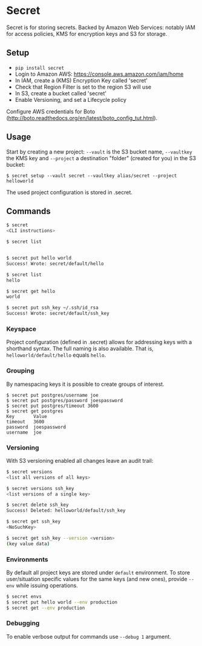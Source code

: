 # Secret

Secret is for storing secrets. Backed by Amazon Web Services:
notably IAM for access policies, KMS for encryption keys and S3 for storage.

## Setup

* `pip install secret`
* Login to Amazon AWS: https://console.aws.amazon.com/iam/home
* In IAM, create a (KMS) Encryption Key called 'secret'
 * Check that Region Filter is set to the region S3 will use
* In S3, create a bucket called 'secret'
 * Enable Versioning, and set a Lifecycle policy

Configure AWS credentials for Boto (http://boto.readthedocs.org/en/latest/boto_config_tut.html).

## Usage

Start by creating a new project: ```--vault``` is the S3 bucket name,
```--vaultkey``` the KMS key and ```--project``` a destination "folder" (created for you) in the S3 bucket:
```
$ secret setup --vault secret --vaultkey alias/secret --project helloworld
```
The used project configuration is stored in .secret.

## Commands

```bash
$ secret
<CLI instructions>

$ secret list


$ secret put hello world
Success! Wrote: secret/default/hello

$ secret list
hello

$ secret get hello
world

$ secret put ssh_key ~/.ssh/id_rsa
Success! Wrote: secret/default/ssh_key
```

### Keyspace

Project configuration (defined in .secret) allows for addressing keys with a shorthand syntax. The full naming
is also available.  That is, ```helloworld/default/hello``` equals ```hello```.

### Grouping

By namespacing keys it is possible to create groups of interest.

```
$ secret put postgres/username joe
$ secret put postgres/password joespassword
$ secret put postgres/timeout 3600
$ secret get postgres
Key       Value
timeout   3600
password  joespassword
username  joe
```

### Versioning

With S3 versioning enabled all changes leave an audit trail:

```bash
$ secret versions
<list all versions of all keys>

$ secret versions ssh_key
<list versions of a single key>

$ secret delete ssh_key
Success! Deleted: helloworld/default/ssh_key

$ secret get ssh_key
<NoSuchKey>

$ secret get ssh_key --version <version>
(key value data)
```

### Environments

By default all project keys are stored under ```default``` environment. To store user/situation specific values
for the same keys (and new ones), provide ```--env``` while issuing operations.

```bash
$ secret envs
$ secret put hello world --env production
$ secret get --env production
```

### Debugging

To enable verbose output for commands use ```--debug 1``` argument.

